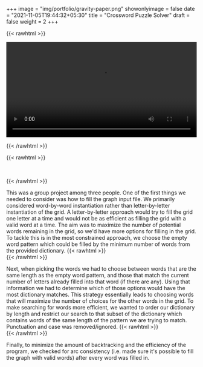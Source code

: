 +++
image = "img/portfolio/gravity-paper.png"
showonlyimage = false
date = "2021-11-05T19:44:32+05:30"
title = "Crossword Puzzle Solver"
draft = false
weight = 2
+++

<!--more-->
<!--more--> 

{{< rawhtml >}} 

<video controls width=100%>
    <source src="/videos/crossword.mp4"
            type="video/mp4">
    Sorry, your browser doesn't support embedded videos.
</video>

{{< /rawhtml >}}

{{< rawhtml >}} 
<p> &nbsp; </p>
{{< /rawhtml >}}


This was a group project among three people. One of the first things we needed to consider was how to fill the graph input file. We primarily considered word-by-word instantiation rather than letter-by-letter instantiation of the grid. A letter-by-letter approach would try to fill the grid one letter at a time and would not be as efficient as filling the grid with a valid word at a time. The aim was to maximize the number of potential words remaining in the grid, so we'd have more options for filling in the grid. To tackle this is in the most constrained approach, we choose the empty word pattern which could be filled by the minimum number of words from the provided dictionary.
{{< rawhtml >}} 
<br>
{{< /rawhtml >}}

Next, when picking the words we had to choose between words that are the same length as the empty word pattern, and those that match the current number of letters already filled into that word (if there are any). Using that information we had to determine which of those options would have the most dictionary matches. This strategy essentially leads to choosing words that will maximize the number of choices for the other words in the grid. To make searching for words more efficient, we wanted to order our dictionary by length and restrict our search to that subset of the dictionary which contains words of the same length of the pattern we are trying to match. Punctuation and case was removed/ignored.
{{< rawhtml >}} 
<br>
{{< /rawhtml >}}

Finally, to minimize the amount of backtracking and the efficiency of the program, we checked for arc consistency (i.e. made sure it's possible to fill the graph with valid words) after every word was filled in.